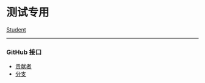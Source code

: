 # 测试专用

[Student](http://localhost:8088/studentInfo?age=101&name=Gwen)

***

### GitHub 接口

- [贡献者](http://localhost:8088/contributors?owner=OpenFeign&repo=feign)
- [分支](http://localhost:8088/branches?owner=OpenFeign&repo=feign)